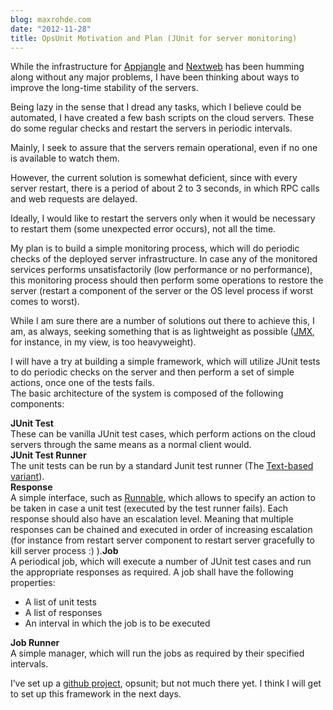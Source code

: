 ```yaml
---
blog: maxrohde.com
date: "2012-11-28"
title: OpsUnit Motivation and Plan (JUnit for server monitoring)
---
```


While the infrastructure for [Appjangle](http://appjangle.com/) and [Nextweb](http://nextweb.io) has been humming along without any major problems, I have been thinking about ways to improve the long-time stability of the servers.

Being lazy in the sense that I dread any tasks, which I believe could be automated, I have created a few bash scripts on the cloud servers. These do some regular checks and restart the servers in periodic intervals.

Mainly, I seek to assure that the servers remain operational, even if no one is available to watch them.

However, the current solution is somewhat deficient, since with every server restart, there is a period of about 2 to 3 seconds, in which RPC calls and web requests are delayed.

Ideally, I would like to restart the servers only when it would be necessary to restart them (some unexpected error occurs), not all the time.

My plan is to build a simple monitoring process, which will do periodic checks of the deployed server infrastructure. In case any of the monitored services performs unsatisfactorily (low performance or no performance), this monitoring process should then perform some operations to restore the server (restart a component of the server or the OS level process if worst comes to worst).

While I am sure there are a number of solutions out there to achieve this, I am, as always, seeking something that is as lightweight as possible ([JMX](http://www.oracle.com/technetwork/java/javase/tech/javamanagement-140525.html), for instance, in my view, is too heavyweight).

I will have a try at building a simple framework, which will utilize JUnit tests to do periodic checks on the server and then perform a set of simple actions, once one of the tests fails.  
The basic architecture of the system is composed of the following components:

**JUnit Test**  
These can be vanilla JUnit test cases, which perform actions on the cloud servers through the same means as a normal client would.  
**JUnit Test Runner**  
The unit tests can be run by a standard Junit test runner (The [Text-based variant](http://junit.sourceforge.net/junit3.8.1/javadoc/junit/textui/TestRunner.html)).  
**Response**  
A simple interface, such as [Runnable,](http://docs.oracle.com/javase/1.4.2/docs/api/java/lang/Runnable.html) which allows to specify an action to be taken in case a unit test (executed by the test runner fails). Each response should also have an escalation level. Meaning that multiple responses can be chained and executed in order of increasing escalation (for instance from restart server component to restart server gracefully to kill server process :) ).**Job**  
A periodical job, which will execute a number of JUnit test cases and run the appropriate responses as required. A job shall have the following properties:

- A list of unit tests
- A list of responses
- An interval in which the job is to be executed

**Job Runner**  
A simple manager, which will run the jobs as required by their specified intervals.

I’ve set up a [github project](https://github.com/mxro/opsunit), opsunit; but not much there yet. I think I will get to set up this framework in the next days.
